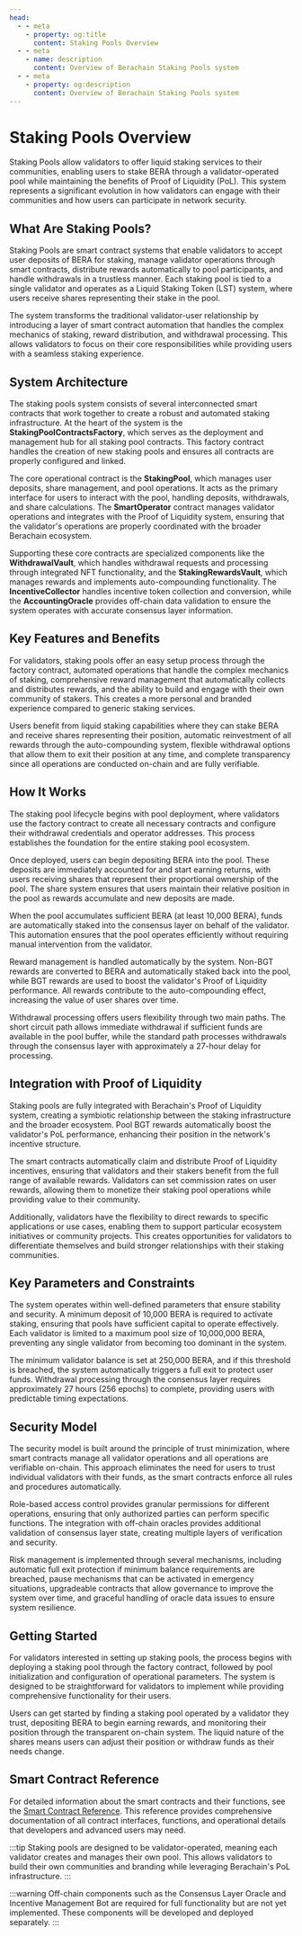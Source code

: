 ```yaml
---
head:
  - - meta
    - property: og:title
      content: Staking Pools Overview
  - - meta
    - name: description
      content: Overview of Berachain Staking Pools system
  - - meta
    - property: og:description
      content: Overview of Berachain Staking Pools system
---
```


<script setup>
  import config from '@berachain/config/constants.json';
</script>

# Staking Pools Overview

Staking Pools allow validators to offer liquid staking services to their communities, enabling users to stake BERA through a validator-operated pool while maintaining the benefits of Proof of Liquidity (PoL). This system represents a significant evolution in how validators can engage with their communities and how users can participate in network security.

## What Are Staking Pools?

Staking Pools are smart contract systems that enable validators to accept user deposits of BERA for staking, manage validator operations through smart contracts, distribute rewards automatically to pool participants, and handle withdrawals in a trustless manner. Each staking pool is tied to a single validator and operates as a Liquid Staking Token (LST) system, where users receive shares representing their stake in the pool.

The system transforms the traditional validator-user relationship by introducing a layer of smart contract automation that handles the complex mechanics of staking, reward distribution, and withdrawal processing. This allows validators to focus on their core responsibilities while providing users with a seamless staking experience.

## System Architecture

The staking pools system consists of several interconnected smart contracts that work together to create a robust and automated staking infrastructure. At the heart of the system is the **StakingPoolContractsFactory**, which serves as the deployment and management hub for all staking pool contracts. This factory contract handles the creation of new staking pools and ensures all contracts are properly configured and linked.

The core operational contract is the **StakingPool**, which manages user deposits, share management, and pool operations. It acts as the primary interface for users to interact with the pool, handling deposits, withdrawals, and share calculations. The **SmartOperator** contract manages validator operations and integrates with the Proof of Liquidity system, ensuring that the validator's operations are properly coordinated with the broader Berachain ecosystem.

Supporting these core contracts are specialized components like the **WithdrawalVault**, which handles withdrawal requests and processing through integrated NFT functionality, and the **StakingRewardsVault**, which manages rewards and implements auto-compounding functionality. The **IncentiveCollector** handles incentive token collection and conversion, while the **AccountingOracle** provides off-chain data validation to ensure the system operates with accurate consensus layer information.

## Key Features and Benefits

For validators, staking pools offer an easy setup process through the factory contract, automated operations that handle the complex mechanics of staking, comprehensive reward management that automatically collects and distributes rewards, and the ability to build and engage with their own community of stakers. This creates a more personal and branded experience compared to generic staking services.

Users benefit from liquid staking capabilities where they can stake BERA and receive shares representing their position, automatic reinvestment of all rewards through the auto-compounding system, flexible withdrawal options that allow them to exit their position at any time, and complete transparency since all operations are conducted on-chain and are fully verifiable.

## How It Works

The staking pool lifecycle begins with pool deployment, where validators use the factory contract to create all necessary contracts and configure their withdrawal credentials and operator addresses. This process establishes the foundation for the entire staking pool ecosystem.

Once deployed, users can begin depositing BERA into the pool. These deposits are immediately accounted for and start earning returns, with users receiving shares that represent their proportional ownership of the pool. The share system ensures that users maintain their relative position in the pool as rewards accumulate and new deposits are made.

When the pool accumulates sufficient BERA (at least 10,000 BERA), funds are automatically staked into the consensus layer on behalf of the validator. This automation ensures that the pool operates efficiently without requiring manual intervention from the validator.

Reward management is handled automatically by the system. Non-BGT rewards are converted to BERA and automatically staked back into the pool, while BGT rewards are used to boost the validator's Proof of Liquidity performance. All rewards contribute to the auto-compounding effect, increasing the value of user shares over time.

Withdrawal processing offers users flexibility through two main paths. The short circuit path allows immediate withdrawal if sufficient funds are available in the pool buffer, while the standard path processes withdrawals through the consensus layer with approximately a 27-hour delay for processing.

## Integration with Proof of Liquidity

Staking pools are fully integrated with Berachain's Proof of Liquidity system, creating a symbiotic relationship between the staking infrastructure and the broader ecosystem. Pool BGT rewards automatically boost the validator's PoL performance, enhancing their position in the network's incentive structure.

The smart contracts automatically claim and distribute Proof of Liquidity incentives, ensuring that validators and their stakers benefit from the full range of available rewards. Validators can set commission rates on user rewards, allowing them to monetize their staking pool operations while providing value to their community.

Additionally, validators have the flexibility to direct rewards to specific applications or use cases, enabling them to support particular ecosystem initiatives or community projects. This creates opportunities for validators to differentiate themselves and build stronger relationships with their staking communities.

## Key Parameters and Constraints

The system operates within well-defined parameters that ensure stability and security. A minimum deposit of 10,000 BERA is required to activate staking, ensuring that pools have sufficient capital to operate effectively. Each validator is limited to a maximum pool size of 10,000,000 BERA, preventing any single validator from becoming too dominant in the system.

The minimum validator balance is set at 250,000 BERA, and if this threshold is breached, the system automatically triggers a full exit to protect user funds. Withdrawal processing through the consensus layer requires approximately 27 hours (256 epochs) to complete, providing users with predictable timing expectations.

## Security Model

The security model is built around the principle of trust minimization, where smart contracts manage all validator operations and all operations are verifiable on-chain. This approach eliminates the need for users to trust individual validators with their funds, as the smart contracts enforce all rules and procedures automatically.

Role-based access control provides granular permissions for different operations, ensuring that only authorized parties can perform specific functions. The integration with off-chain oracles provides additional validation of consensus layer state, creating multiple layers of verification and security.

Risk management is implemented through several mechanisms, including automatic full exit protection if minimum balance requirements are breached, pause mechanisms that can be activated in emergency situations, upgradeable contracts that allow governance to improve the system over time, and graceful handling of oracle data issues to ensure system resilience.

## Getting Started

For validators interested in setting up staking pools, the process begins with deploying a staking pool through the factory contract, followed by pool initialization and configuration of operational parameters. The system is designed to be straightforward for validators to implement while providing comprehensive functionality for their users.

Users can get started by finding a staking pool operated by a validator they trust, depositing BERA to begin earning rewards, and monitoring their position through the transparent on-chain system. The liquid nature of the shares means users can adjust their position or withdraw funds as their needs change.

## Smart Contract Reference

For detailed information about the smart contracts and their functions, see the [Smart Contract Reference](/nodes/staking-pools/contracts). This reference provides comprehensive documentation of all contract interfaces, functions, and operational details that developers and advanced users may need.

:::tip
Staking pools are designed to be validator-operated, meaning each validator creates and manages their own pool. This allows validators to build their own communities and branding while leveraging Berachain's PoL infrastructure.
:::

:::warning
Off-chain components such as the Consensus Layer Oracle and Incentive Management Bot are required for full functionality but are not yet implemented. These components will be developed and deployed separately.
:::
